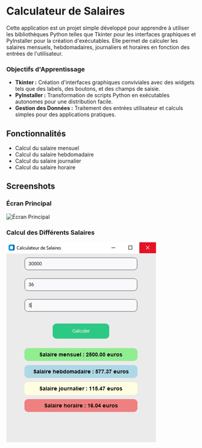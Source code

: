 # Calculateur de Salaires

Cette application est un projet simple développé pour apprendre à utiliser les bibliothèques Python telles que Tkinter pour les interfaces graphiques et PyInstaller pour la création d'exécutables. Elle permet de calculer les salaires mensuels, hebdomadaires, journaliers et horaires en fonction des entrées de l'utilisateur.

### Objectifs d'Apprentissage

- **Tkinter :** Création d'interfaces graphiques conviviales avec des widgets tels que des labels, des boutons, et des champs de saisie.
- **PyInstaller :** Transformation de scripts Python en exécutables autonomes pour une distribution facile.
- **Gestion des Données :** Traitement des entrées utilisateur et calculs simples pour des applications pratiques.

## Fonctionnalités

- Calcul du salaire mensuel
- Calcul du salaire hebdomadaire
- Calcul du salaire journalier
- Calcul du salaire horaire

## Screenshots

### Écran Principal

![Écran Principal](images/fenêtre_principale.jpg)

### Calcul des Différents Salaires

![Calcul des Différents Salaire](images/resultat_salaire.jpg)

